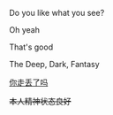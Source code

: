 Do you like what you see?

Oh yeah

That's good

The Deep, Dark, Fantasy

[你走丢了吗](toast7426.github.io)

~~本人精神状态良好~~
